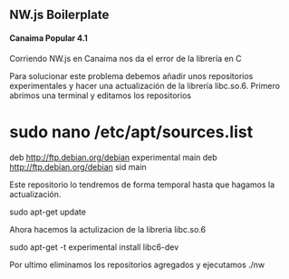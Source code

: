 ## NW.js Boilerplate

#### Canaima Popular 4.1

Corriendo NW.js en Canaima nos da el error de la librería en C

Para solucionar este problema debemos añadir unos repositorios experimentales y hacer una actualización de la librería libc.so.6. Primero abrimos una terminal y editamos los repositorios

  # sudo nano /etc/apt/sources.list

deb http://ftp.debian.org/debian experimental main
deb http://ftp.debian.org/debian sid main

Este repositorio lo tendremos de forma temporal hasta que hagamos la actualización.

sudo apt-get update

Ahora hacemos la actulizacion de la libreria libc.so.6

sudo apt-get -t experimental install libc6-dev

Por ultimo eliminamos los repositorios agregados y ejecutamos ./nw
